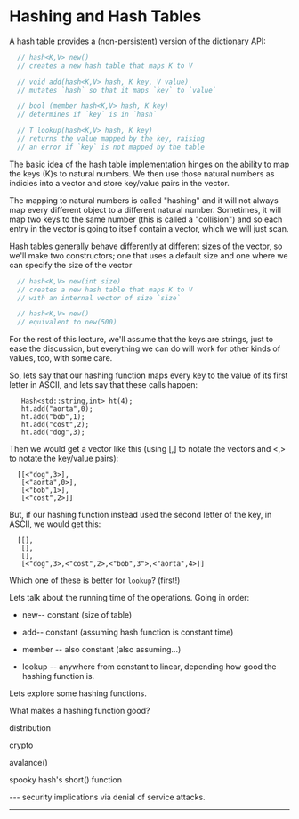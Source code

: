 # Hashing and Hash Tables

A hash table provides a (non-persistent) version of the
dictionary API:

```C
  // hash<K,V> new()
  // creates a new hash table that maps K to V

  // void add(hash<K,V> hash, K key, V value)
  // mutates `hash` so that it maps `key` to `value`

  // bool (member hash<K,V> hash, K key)
  // determines if `key` is in `hash`

  // T lookup(hash<K,V> hash, K key)
  // returns the value mapped by the key, raising
  // an error if `key` is not mapped by the table

```

The basic idea of the hash table implementation hinges on the ability
to map the keys (K)s to natural numbers. We then use those natural
numbers as indicies into a vector and store key/value pairs in the
vector.

The mapping to natural numbers is called "hashing" and it will not
always map every different object to a different natural
number. Sometimes, it will map two keys to the same number (this is
called a "collision") and so each entry in the vector is going to
itself contain a vector, which we will just scan.

Hash tables generally behave differently at different sizes of the
vector, so we'll make two constructors; one that uses a default size
and one where we can specify the size of the vector

```C
  // hash<K,V> new(int size)
  // creates a new hash table that maps K to V
  // with an internal vector of size `size`

  // hash<K,V> new()
  // equivalent to new(500)
```

For the rest of this lecture, we'll assume that the keys are strings,
just to ease the discussion, but everything we can do will work for
other kinds of values, too, with some care.

So, lets say that our hashing function maps every key to the value of
its first letter in ASCII, and lets say that these calls happen:

```
   Hash<std::string,int> ht(4);
   ht.add("aorta",0);
   ht.add("bob",1);
   ht.add("cost",2);
   ht.add("dog",3);
 ```

Then we would get a vector like this (using [,] to notate the vectors
and <,> to notate the key/value pairs):

```
  [[<"dog",3>],
   [<"aorta",0>],
   [<"bob",1>],
   [<"cost",2>]]
```

But, if our hashing function instead used the second letter of the
key, in ASCII, we would get this:

```
  [[],
   [],
   [],
   [<"dog",3>,<"cost",2>,<"bob",3">,<"aorta",4>]]
```

Which one of these is better for `lookup`? (first!)

Lets talk about the running time of the operations. Going in order:

-  new-- constant (size of table)

-  add-- constant (assuming hash function is constant time)

-  member -- also constant (also assuming...)

-  lookup -- anywhere from constant to linear, depending how good the hashing function is.

Lets explore some hashing functions. 



What makes a hashing function good?

distribution

crypto

avalance()

spooky hash's short() function

--- security implications via denial of service attacks.

---  